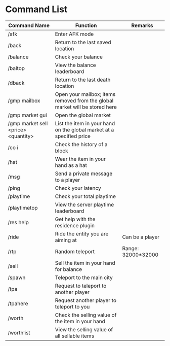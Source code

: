 # Command List
| Command Name                                    | Function                                                                    | Remarks            |
|-------------------------------------------------|-----------------------------------------------------------------------------|--------------------|
| /afk                                            | Enter AFK mode                                                              |                    |
| /back                                           | Return to the last saved location                                           |                    |
| /balance                                        | Check your balance                                                          |                    |
| /baltop                                         | View the balance leaderboard                                                |                    |
| /dback                                          | Return to the last death location                                           |                    |
| /gmp mailbox                                    | Open your mailbox; items removed from the global market will be stored here |                    |
| /gmp market gui                                 | Open the global market                                                      |                    |
| /gmp market sell &lt;price&gt; &lt;quantity&gt; | List the item in your hand on the global market at a specified price        |                    |
| /co i                                           | Check the history of a block                                                |                    |
| /hat                                            | Wear the item in your hand as a hat                                         |                    |
| /msg                                            | Send a private message to a player                                          |                    |
| /ping                                           | Check your latency                                                          |                    |
| /playtime                                       | Check your total playtime                                                   |                    |
| /playtimetop                                    | View the server playtime leaderboard                                        |                    |
| /res help                                       | Get help with the residence plugin                                          |                    |
| /ride                                           | Ride the entity you are aiming at                                           | Can be a player    |
| /rtp                                            | Random teleport                                                             | Range: 32000*32000 |
| /sell                                           | Sell the item in your hand for balance                                      |                    |
| /spawn                                          | Teleport to the main city                                                   |                    |
| /tpa                                            | Request to teleport to another player                                       |                    |
| /tpahere                                        | Request another player to teleport to you                                   |                    |
| /worth                                          | Check the selling value of the item in your hand                            |                    |
| /worthlist                                      | View the selling value of all sellable items                                |                    |